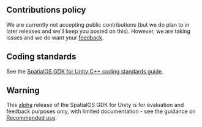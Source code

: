 ## Contributions policy

We are currently not accepting public contributions (but we do plan to in later releases and we’ll keep you posted on this). However, we are taking issues and we do want your [feedback]({{urlRoot}}/index#give-us-feedback).

## Coding standards
See the [SpatialOS GDK for Unity C++ coding standards guide]({{urlRoot}}/contributions/unity-gdk-coding-standards).

## Warning
This [alpha](https://docs.improbable.io/reference/latest/shared/release-policy#maturity-stages) release of the SpatialOS GDK for Unity is for evaluation and feedback purposes only, with limited documentation - see the guidance on [Recommended use]({{urlRoot}}/index#recommended-use).
